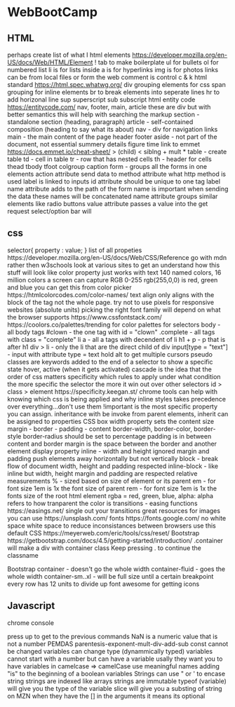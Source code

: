 <h1>WebBootCamp</h1>
<h2>HTML</h2>

perhaps create list of what I 
html elements
https://developer.mozilla.org/en-US/docs/Web/HTML/Element
! tab to make boilerplate
ul for bullets
ol for numbered list
li is for lists inside
a is for hyperlinks
img is for photos
links can be from local files or form the web
comment is control c & k
html standard
https://html.spec.whatwg.org/
div grouping elements for css
span grouping for inline elements
br to break elements into seperate lines
hr to add horizonal line
sup superscript
sub subscript
html entity code
https://entitycode.com/
nav, footer, main, article these are div but with better semantics
this will help with searching the markup
section - standalone section (heading, paragraph)
article - self-contained composition (heading to say what its about)
nav - div for navigation links
main - the main content of the page
header
footer
aside - not part of the document, not essential
summery
details
figure
time
link to emmet
https://docs.emmet.io/cheat-sheet/ > (child) < siblng + mult *
table - create table
td - cell in table
tr - row that has nested cells
th - header for cells
thead
tbody
tfoot
colgroup
caption
form - groups all the forms in one elements
    action attribute send data to
    method attribute what http method is used
label is linked to inputs
id attribute should be unique to one tag
label name attribute adds to the path of the form
name is important when sending the data
these names will be concatenated
name attribute groups similar elements like radio buttons
value attribute passes a value into the get request
select/option bar will 

<h2>css</h2>
selector{
    property : value;
}
list of all propeties
https://developer.mozilla.org/en-US/docs/Web/CSS/Reference
go with mdn rather then w3schools
look at various sites to get an understand how this stuff will look like
color property just works with text
140 named colors, 16 million colors a screen can capture
RGB 0-255  rgb(255,0,0) is red, green and blue you can get this from color picker
https://htmlcolorcodes.com/color-names/
text align only aligns with the block of the tag not the whole page.
try not to use pixels for responsive websites (absolute units)
picking the right font family will depend on what the browser supports
https://www.cssfontstack.com/
https://coolors.co/palettes/trending for color palettes
for selectors
    body - all body tags
    #clown - the one tag with id = "clown"
    .complete - all tags with class = "complete"
    li a - all a tags with decendent of li
    h1 + p - p that is after h1
    div > li - only the li that are the direct child of div
    input[type = "text"] - input with attribute type = text
hold alt to get multiple cursors
pseudo classes are keywords added to the end of a selector to show a specific state
  hover, active (when it gets activated)
cascade is the idea that the order of css matters  
specificity which rules to apply under what condition
the more specific the selector the more it win out over other selectors
id > class > element
https://specificity.keegan.st/
chrome tools can help with knowing which css is being applied and why
inline styles takes precedence over everything...don't use them
!important is the most specific property you can assign.
inheritance with be invoke from parent elements, inherit can be assigned to properties
CSS box
width property sets the content size
margin - border - padding - content
border-width, border-color, border-style
border-radius should be set to percentage
padding is in between content and border
margin is the space between the border and another element
display property
    inline - width and height ignored
            margin and padding push elements away horizontally but not vertically
    block - break flow of document width, height and padding respected
    inline-block - like inline but width, height margin and padding are respected
relative measurements
    % - sized based on size of element or its parent
    em - for font size 1em is 1x the font size of parent
    rem - for font size 1em is 1x the fonts size of the root html element
rgba = red, green, blue, alpha: alpha refers to how tranparent the color is
transitions - easing functions https://easings.net/
single out your transitions
great resources for images you can use https://unsplash.com/
fonts https://fonts.google.com/
<span></span> no white space
<span> white space
</span>
to reduce inconsistances between browsers use this default CSS
https://meyerweb.com/eric/tools/css/reset/
Bootstrap
https://getbootstrap.com/docs/4.5/getting-started/introduction/
.container <tab> will make a div with container class
Keep pressing . to continue the classname

Bootstrap
container - doesn't go the whole width
container-fluid - goes the whole width
container-sm..xl - will be full size until a certain breakpoint
every row has 12 units to divide up
font awesome for getting icons

<h2>Javascript</h2>

chrome console

press up to get to the previous commands
NaN is a numeric value that is not a number
PEMDAS  parentesis-exponent-mult-div-add-sub
const cannot be changed
variables can change type (dynammically typed)
variables cannot start with a number but can have a variable
usally they want you to have variables in camelcase => camelCase
use meaningful names
adding "is" to the beginning of a boolean variables
Strings
can use " or ' to encase string
strings are indexed like arrays
strings are immutable
typeof (variable) will give you the type of the variable
slice will give you a substing of string
on MZN when they have the [] in the arguments it means its optional
